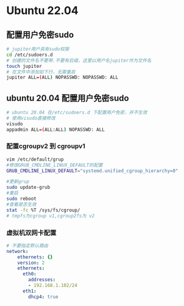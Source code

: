# Ubuntu 22.04 

## 配置用户免密sudo
```bash
# jupiter用户具有sudo权限
cd /etc/sudoers.d
# 创建的文件名不要带.不要有后缀，这里以用户名jupiter作为文件名
touch jupiter
# 在文件中添加如下行，无需重启
jupiter ALL=(ALL) NOPASSWD: NOPASSWD: ALL
```

## ubuntu 20.04 配置用户免密sudo
```bash
# ubuntu 20.04 在/etc/sudoers.d 下配置用户免密，并不生效
# 使用visudo直接修改
visudo 
appadmin ALL=(ALL:ALL) NOPASSWD: ALL
```

### 配置cgroupv2 到 cgroupv1
```bash
vim /etc/default/grup
#修改GRUB_CMDLINE_LINUX_DEFAULT的配置
GRUB_CMDLINE_LINUX_DEFAULT="systemd.unified_cgroup_hierarchy=0"

#更新grup
sudo update-grub
#重启
sudo reboot
#查看是否生效
stat -fc %T /sys/fs/cgroup/
# tmpfs为cgroup v1,cgroup2fs为 v2
```

### 虚拟机双网卡配置
```yaml
# 不要指定默认路由
network:
    ethernets: {}
    version: 2
    ethernets:
      eth0:
        addresses:
        - 192.168.1.102/24
      eth1:
        dhcp4: true
```